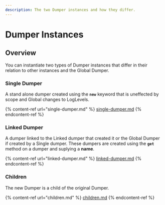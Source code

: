 ```yaml
---
description: The two Dumper instances and how they differ.
---
```


# Dumper Instances

## Overview

You can instantiate two types of Dumper instances that differ in their relation to other instances and the Global Dumper.

### Single Dumper

A stand alone dumper created using the **`new`** keyword that is uneffected by scope and Global changes to LogLevels.

{% content-ref url="single-dumper.md" %}
[single-dumper.md](single-dumper.md)
{% endcontent-ref %}

### Linked Dumper

A dumper linked to the Linked dumper that created it or the Global Dumper if created by a Single dumper. These dumpers are created using the **`get`** method on a dumper and suplying a **name**.

{% content-ref url="linked-dumper.md" %}
[linked-dumper.md](linked-dumper.md)
{% endcontent-ref %}

### Children

The new Dumper is a child of the original Dumper.

{% content-ref url="children.md" %}
[children.md](children.md)
{% endcontent-ref %}

